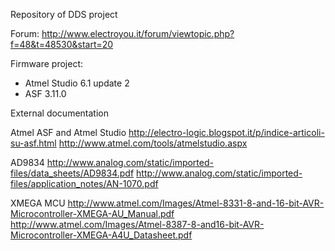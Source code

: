 Repository of DDS project

Forum: http://www.electroyou.it/forum/viewtopic.php?f=48&t=48530&start=20

Firmware project:

- Atmel Studio 6.1 update 2
- ASF 3.11.0


External documentation

Atmel ASF and Atmel Studio
http://electro-logic.blogspot.it/p/indice-articoli-su-asf.html
http://www.atmel.com/tools/atmelstudio.aspx

AD9834
http://www.analog.com/static/imported-files/data_sheets/AD9834.pdf
http://www.analog.com/static/imported-files/application_notes/AN-1070.pdf

XMEGA MCU
http://www.atmel.com/Images/Atmel-8331-8-and-16-bit-AVR-Microcontroller-XMEGA-AU_Manual.pdf
http://www.atmel.com/Images/Atmel-8387-8-and16-bit-AVR-Microcontroller-XMEGA-A4U_Datasheet.pdf

